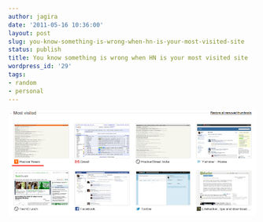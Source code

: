 ```yaml
---
author: jagira
date: '2011-05-16 10:36:00'
layout: post
slug: you-know-something-is-wrong-when-hn-is-your-most-visited-site
status: publish
title: You know something is wrong when HN is your most visited site
wordpress_id: '29'
tags:
- random
- personal
---
```




![Most Visited Site - Hackernews](/images/hn_most_visited.png)

